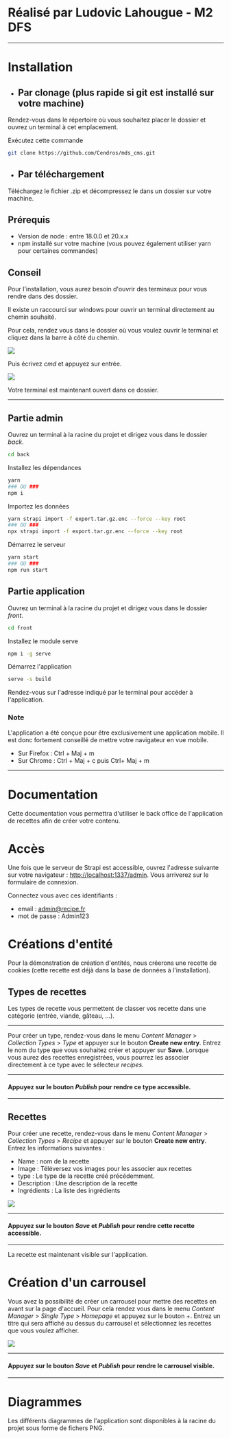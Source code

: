 # Réalisé par Ludovic Lahougue - M2 DFS

***

# Installation

- ## Par clonage (plus rapide si git est installé sur votre machine)

Rendez-vous dans le répertoire où vous souhaitez placer le dossier et ouvrez un terminal à cet emplacement.

Exécutez cette commande
```bash
git clone https://github.com/Cendros/mds_cms.git
```

- ## Par téléchargement

Téléchargez le fichier .zip et décompressez le dans un dossier sur votre machine.

## Prérequis
- Version de node : entre 18.0.0 et 20.x.x
- npm installé sur votre machine (vous pouvez également utiliser yarn pour certaines commandes)

## Conseil

Pour l'installation, vous aurez besoin d'ouvrir des terminaux pour vous rendre dans des dossier.

Il existe un raccourci sur windows pour ouvrir un terminal directement au chemin souhaité.

Pour cela, rendez vous dans le dossier où vous voulez ouvrir le terminal et cliquez dans la barre à côté du chemin.

![](images/cmd1.png)

Puis écrivez *cmd* et appuyez sur entrée.

![](images/cmd2.png)

Votre terminal est maintenant ouvert dans ce dossier.

***

## Partie admin

Ouvrez un terminal à la racine du projet et dirigez vous dans le dossier *back*.
```bash
cd back
```

Installez les dépendances
```bash
yarn
### OU ###
npm i
```

Importez les données
```bash
yarn strapi import -f export.tar.gz.enc --force --key root
### OU ###
npx strapi import -f export.tar.gz.enc --force --key root
```

Démarrez le serveur
```bash
yarn start
### OU ###
npm run start
```

## Partie application

Ouvrez un terminal à la racine du projet et dirigez vous dans le dossier *front*.
```bash
cd front
```

Installez le module serve
```bash
npm i -g serve
```

Démarrez l'application
```bash
serve -s build
```

Rendez-vous sur l'adresse indiqué par le terminal pour accéder à l'application.

### Note

L'application a été conçue pour être exclusivement une application mobile. Il est donc fortement conseillé de mettre votre navigateur en vue mobile.

- Sur Firefox : Ctrl + Maj + m
- Sur Chrome : Ctrl + Maj + c puis Ctrl+ Maj + m

***
# Documentation

Cette documentation vous permettra d'utiliser le back office de l'application de recettes afin de créer votre contenu.

# Accès

Une fois que le serveur de Strapi est accessible, ouvrez l'adresse suivante sur votre navigateur : [http://localhost:1337/admin](http://localhost:1337/admin). Vous arriverez sur le formulaire de connexion.

Connectez vous avec ces identifiants :
- email : admin@recipe.fr
- mot de passe : Admin123

# Créations d'entité

Pour la démonstration de création d'entités, nous créerons une recette de cookies (cette recette est déjà dans la base de données à l'installation).

## Types de recettes

Les types de recette vous permettent de classer vos recette dans une catégorie (entrée, viande, gâteau, ...).
***

Pour créer un type, rendez-vous dans le menu *Content Manager* > *Collection Types* > *Type* et appuyer sur le bouton **Create new entry**.
Entrez le nom du type que vous souhaitez créer et appuyer sur **Save**.
	Lorsque vous aurez des recettes enregistrées, vous pourrez les associer directement à ce type avec le sélecteur *recipes*.

***
#### Appuyez sur le bouton *Publish* pour rendre ce type accessible.
***

## Recettes

Pour créer une recette, rendez-vous dans le menu *Content Manager* > *Collection Types* > *Recipe* et appuyer sur le bouton **Create new entry**.
Entrez les informations suivantes :
- Name : nom de la recette
- Image : Téléversez vos images pour les associer aux recettes
- type : Le type de la recette créé précédemment.
- Description : Une description de la recette
- Ingrédients : La liste des ingrédients

![](images/recipe.png)

***
#### Appuyez sur le bouton *Save* et *Publish* pour rendre cette recette accessible.
***

La recette est maintenant visible sur l'application.

# Création d'un carrousel

Vous avez la possibilité de créer un carrousel pour mettre des recettes en avant sur la page d'accueil. Pour cela rendez vous dans le menu *Content Manager* > *Single Type* > *Homepage* et appuyez sur le bouton +.
Entrez un titre qui sera affiché au dessus du carrousel et sélectionnez les recettes que vous voulez afficher.

![](images/carrousel.png)

***
#### Appuyez sur le bouton *Save* et *Publish* pour rendre le carrousel visible.
***

# Diagrammes

Les différents diagrammes de l'application sont disponibles à la racine du projet sous forme de fichers PNG.
